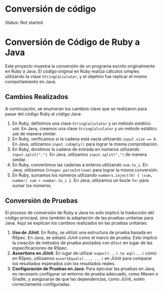# Conversión de código

Status: Not started

# Conversión de Código de Ruby a Java

Este proyecto muestra la conversión de un programa escrito originalmente en Ruby a Java. El código original en Ruby realiza cálculos simples utilizando la clase `StringCalculator`, y el objetivo fue replicar el mismo comportamiento en Java.

## Cambios Realizados

A continuación, se enumeran los cambios clave que se realizaron para pasar del código Ruby al código Java:

1. En Ruby, definimos una clase `StringCalculator` y un método estático `add`. En Java, creamos una clase `StringCalculator` y un método estático `add` de manera similar.
2. En Ruby, verificamos si la cadena está vacía utilizando `input.size == 0`. En Java, utilizamos `input.isEmpty()` para lograr la misma comprobación.
3.  En Ruby, dividimos la cadena de entrada en números utilizando `input.split(",")`. En Java, utilizamos `input.split(",")` de manera similar.
4.  En Ruby, convertimos las cadenas a enteros utilizando `num.to_i`. En Java, utilizamos `Integer.parseInt(num)` para lograr la misma conversión.
5.  En Ruby, sumamos los números utilizando `numbers.inject(0) { |sum, number| sum + number.to_i }`. En Java, utilizamos un bucle `for` para sumar los números.

## Conversión de Pruebas

El proceso de conversión de Ruby a Java no solo implicó la traducción del código principal, sino también la adaptación de las pruebas unitarias para Java. Aquí se explican los cambios realizados en las pruebas unitarias:

1. **Uso de JUnit**: En Ruby, se utilizó una estructura de prueba basada en RSpec. En Java, se adoptó JUnit como el marco de prueba. Esto implicó la creación de métodos de prueba anotados con `@Test` en lugar de las especificaciones de RSpec.
2. **Assertions en JUnit**: En lugar de utilizar `expect(...).to eql(...)` como en RSpec, utilizamos `assertEquals(..., ...)` en JUnit para comparar los resultados esperados con los resultados reales.
3. **Configuración de Pruebas en Java**: Para ejecutar las pruebas en Java, es necesario configurar un entorno de prueba adecuado, como Maven o Gradle, y asegurarse de que las dependencias, como JUnit, estén correctamente configuradas.